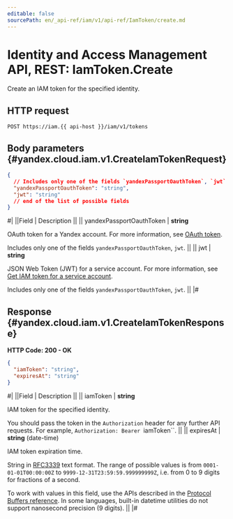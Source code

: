 ```yaml
---
editable: false
sourcePath: en/_api-ref/iam/v1/api-ref/IamToken/create.md
---
```


# Identity and Access Management API, REST: IamToken.Create

Create an IAM token for the specified identity.

## HTTP request

```
POST https://iam.{{ api-host }}/iam/v1/tokens
```

## Body parameters {#yandex.cloud.iam.v1.CreateIamTokenRequest}

```json
{
  // Includes only one of the fields `yandexPassportOauthToken`, `jwt`
  "yandexPassportOauthToken": "string",
  "jwt": "string"
  // end of the list of possible fields
}
```

#|
||Field | Description ||
|| yandexPassportOauthToken | **string**

OAuth token for a Yandex account.
For more information, see [OAuth token](/docs/iam/concepts/authorization/oauth-token).

Includes only one of the fields `yandexPassportOauthToken`, `jwt`. ||
|| jwt | **string**

JSON Web Token (JWT) for a service account.
For more information, see [Get IAM token for a service account](/docs/iam/operations/iam-token/create-for-sa).

Includes only one of the fields `yandexPassportOauthToken`, `jwt`. ||
|#

## Response {#yandex.cloud.iam.v1.CreateIamTokenResponse}

**HTTP Code: 200 - OK**

```json
{
  "iamToken": "string",
  "expiresAt": "string"
}
```

#|
||Field | Description ||
|| iamToken | **string**

IAM token for the specified identity.

You should pass the token in the `Authorization` header for any further API requests.
For example, `Authorization: Bearer `iamToken``. ||
|| expiresAt | **string** (date-time)

IAM token expiration time.

String in [RFC3339](https://www.ietf.org/rfc/rfc3339.txt) text format. The range of possible values is from
`0001-01-01T00:00:00Z` to `9999-12-31T23:59:59.999999999Z`, i.e. from 0 to 9 digits for fractions of a second.

To work with values in this field, use the APIs described in the
[Protocol Buffers reference](https://developers.google.com/protocol-buffers/docs/reference/overview).
In some languages, built-in datetime utilities do not support nanosecond precision (9 digits). ||
|#